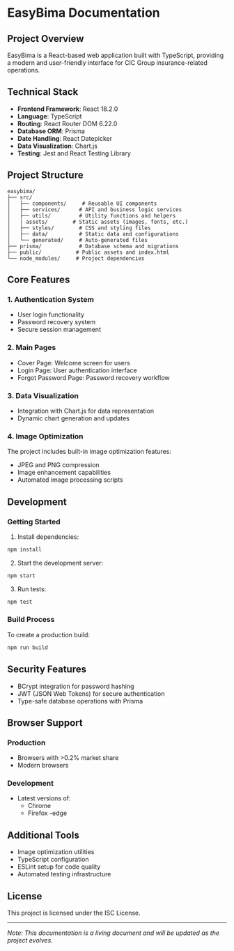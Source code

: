 # EasyBima Documentation

## Project Overview
EasyBima is a React-based web application built with TypeScript, providing a modern and user-friendly interface for CIC Group insurance-related operations.

## Technical Stack
- **Frontend Framework**: React 18.2.0
- **Language**: TypeScript
- **Routing**: React Router DOM 6.22.0
- **Database ORM**: Prisma
- **Date Handling**: React Datepicker
- **Data Visualization**: Chart.js
- **Testing**: Jest and React Testing Library

## Project Structure
```
easybima/
├── src/
│   ├── components/     # Reusable UI components
│   ├── services/      # API and business logic services
│   ├── utils/         # Utility functions and helpers
│   | assets/        # Static assets (images, fonts, etc.)
│   ├── styles/        # CSS and styling files
│   ├── data/          # Static data and configurations
│   └── generated/     # Auto-generated files
├── prisma/            # Database schema and migrations
├── public/           # Public assets and index.html
└── node_modules/     # Project dependencies
```

## Core Features

### 1. Authentication System
- User login functionality
- Password recovery system
- Secure session management

### 2. Main Pages
- Cover Page: Welcome screen for users
- Login Page: User authentication interface
- Forgot Password Page: Password recovery workflow

### 3. Data Visualization
- Integration with Chart.js for data representation
- Dynamic chart generation and updates

### 4. Image Optimization
The project includes built-in image optimization features:
- JPEG and PNG compression
- Image enhancement capabilities
- Automated image processing scripts

## Development

### Getting Started
1. Install dependencies:
```bash
npm install
```

2. Start the development server:
```bash
npm start
```

3. Run tests:
```bash
npm test
```

### Build Process
To create a production build:
```bash
npm run build
```

## Security Features
- BCrypt integration for password hashing
- JWT (JSON Web Tokens) for secure authentication
- Type-safe database operations with Prisma

## Browser Support
### Production
- Browsers with >0.2% market share
- Modern browsers


### Development
- Latest versions of:
  - Chrome
  - Firefox
  -edge

## Additional Tools
- Image optimization utilities
- TypeScript configuration
- ESLint setup for code quality
- Automated testing infrastructure

## License
This project is licensed under the ISC License.

---

*Note: This documentation is a living document and will be updated as the project evolves.* 